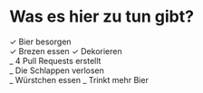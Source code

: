 # Was es hier zu tun gibt?

✓ Bier besorgen  
✓ Brezen essen
✓ Dekorieren  
_ 4 Pull Requests erstellt  
_ Die Schlappen verlosen  
_ Würstchen essen
_  Trinkt mehr Bier
